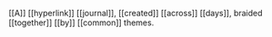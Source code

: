[[A]] [[hyperlink]] [[journal]], [[created]] [[across]] [[days]], braided [[together]] [[by]] [[common]] themes. 